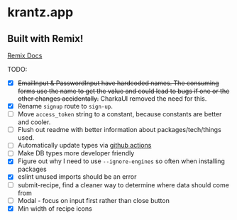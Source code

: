 # krantz.app

## Built with Remix!

[Remix Docs](https://remix.run/docs)


TODO:
- [x] ~~EmailInput & PasswordInput have hardcoded names. The consuming forms use the name to get the value and could lead to bugs if one or the other changes accidentally.~~ CharkaUI removed the need for this.
- [x] Rename `signup` route to `sign-up`.
- [ ] Move `access_token` string to a constant, because constants are better and cooler.
- [ ] Flush out readme with better information about packages/tech/things used.
- [ ] Automatically update types via [github actions](https://supabase.com/docs/reference/javascript/generating-types)
- [ ] Make DB types more developer friendly
- [x] Figure out why I need to use `--ignore-engines` so often when installing packages
- [x] eslint unused imports should be an error
- [ ] submit-recipe, find a cleaner way to determine where data should come from
- [ ] Modal - focus on input first rather than close button
- [x] Min width of recipe icons
